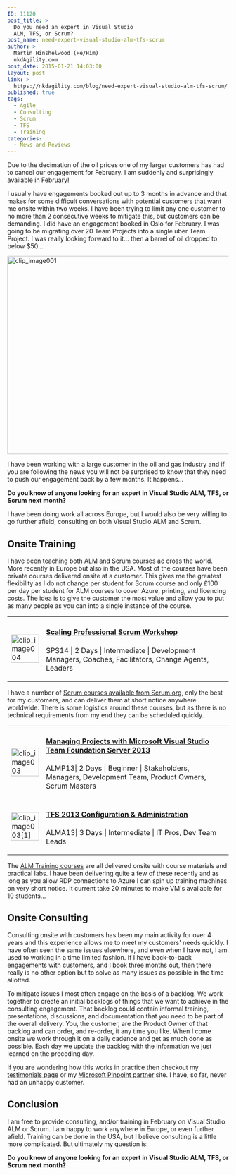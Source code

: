 ```yaml
---
ID: 11120
post_title: >
  Do you need an expert in Visual Studio
  ALM, TFS, or Scrum?
post_name: need-expert-visual-studio-alm-tfs-scrum
author: >
  Martin Hinshelwood (He/Him)
  nkdAgility.com
post_date: 2015-01-21 14:03:00
layout: post
link: >
  https://nkdagility.com/blog/need-expert-visual-studio-alm-tfs-scrum/
published: true
tags:
  - Agile
  - Consulting
  - Scrum
  - TFS
  - Training
categories:
  - News and Reviews
---
```

<p>Due to the decimation of the oil prices one of my larger customers has had to cancel our engagement for February. I am suddenly and surprisingly available in February!  </p>
<p>I usually have engagements booked out up to 3 months in advance and that makes for some difficult conversations with potential customers that want me onsite within two weeks. I have been trying to limit any one customer to no more than 2 consecutive weeks to mitigate this, but customers can be demanding. I did have an engagement booked in Oslo for February. I was going to be migrating over 20 Team Projects into a single uber Team Project. I was really looking forward to it… then a barrel of oil dropped to below $50…  </p>
<p><img title="clip_image001" style="border-left-width: 0px; border-right-width: 0px; background-image: none; border-bottom-width: 0px; padding-top: 0px; padding-left: 0px; margin: 0px; display: inline; padding-right: 0px; border-top-width: 0px" border="0" alt="clip_image001" src="http://nakedalmweb.wpengine.com/wp-content/uploads/2015/01/clip_image0015.png" width="702" height="450"/>  </p>
<p>I have been working with a large customer in the oil and gas industry and if you are following the news you will not be surprised to know that they need to push our engagement back by a few months. It happens…  </p>
<p><strong>Do you know of anyone looking for an expert in Visual Studio ALM, TFS, or Scrum next month?</strong>  </p>
<p>I have been doing work all across Europe, but I would also be very willing to go further afield, consulting on both Visual Studio ALM and Scrum.</p>
<h2>Onsite Training</h2>

<p>I have been teaching both ALM and Scrum courses ac cross the world. More recently in Europe but also in the USA. Most of the courses have been private courses delivered onsite at a customer. This gives me the greatest flexibility as I do not change per student for Scrum course and only £100 per day per student for ALM courses to cover Azure, printing, and licencing costs. The idea is to give the customer the most value and allow you to put as many people as you can into a single instance of the course. </p>
<table class="table table-hover table-condensed table-bordered">
<tbody>
<tr>
<td><img title="clip_image004" style="border-left-width: 0px; border-right-width: 0px; background-image: none; border-bottom-width: 0px; padding-top: 0px; padding-left: 0px; display: inline; padding-right: 0px; border-top-width: 0px" border="0" alt="clip_image004" src="http://nakedalmweb.wpengine.com/wp-content/uploads/2015/01/clip_image0044.png" width="64" height="64"/></td>
<td>
<h4><a href="http://nakedalmweb.wpengine.com/training/courses/scaling-professional-scrum/">Scaling Professional Scrum Workshop</a></h4>
<p>SPS14 | 2 Days | Intermediate | Development Managers, Coaches, Facilitators, Change Agents, Leaders</p>
</td>
</tr>
</tbody>
</table>
<p>I have a number of <a href="http://nakedalmweb.wpengine.com/training/">Scrum courses available from Scrum.org</a>, only the best for my customers, and can deliver them at short notice anywhere worldwide. There is some logistics around these courses, but as there is no technical requirements from my end they can be scheduled quickly.</p>
<table class="table table-hover table-condensed table-bordered">
<tbody>
<tr>
<td><img title="clip_image003" style="border-left-width: 0px; border-right-width: 0px; background-image: none; border-bottom-width: 0px; padding-top: 0px; padding-left: 0px; margin: 0px; display: inline; padding-right: 0px; border-top-width: 0px" border="0" alt="clip_image003" src="http://nakedalmweb.wpengine.com/wp-content/uploads/2015/01/clip_image0035.png" width="64" height="64"/></td>
<td>
<h4><a href="http://nakedalmweb.wpengine.com/training/courses/managing-projects-microsoft-visual-studio-team-foundation-server-2013/">Managing Projects with Microsoft Visual Studio Team Foundation Server 2013</a></h4>
<p>ALMP13| 2 Days | Beginner | Stakeholders, Managers, Development Team, Product Owners, Scrum Masters</p>
</td>
</tr>
<tr>
<td><img title="clip_image003[1]" style="border-left-width: 0px; border-right-width: 0px; background-image: none; border-bottom-width: 0px; padding-top: 0px; padding-left: 0px; display: inline; padding-right: 0px; border-top-width: 0px" border="0" alt="clip_image003[1]" src="http://nakedalmweb.wpengine.com/wp-content/uploads/2015/01/clip_image00311.png" width="64" height="64"/></td>
<td>
<h4><a href="http://nakedalmweb.wpengine.com/training/courses/tfs-2013-configuration-administration/">TFS 2013 Configuration &amp; Administration</a></h4>
<p>ALMA13| 3 Days | Intermediate | IT Pros, Dev Team Leads</p>
</td>
</tr>
</tbody>
</table>
<p>The <a href="http://nakedalmweb.wpengine.com/training/">ALM Training courses</a> are all delivered onsite with course materials and practical labs. I have been delivering quite a few of these recently and as long as you allow RDP connections to Azure I can spin up training machines on very short notice. It current take 20 minutes to make VM's available for 10 students…</p>
<h2>Onsite Consulting</h2>

<p>Consulting onsite with customers has been my main activity for over 4 years and this experience allows me to meet my customers' needs quickly. I have often seen the same issues elsewhere, and even when I have not, I am used to working in a time limited fashion. If I have back-to-back engagements with customers, and I book three months out, then there really is no other option but to solve as many issues as possible in the time allotted.  </p>
<p>To mitigate issues I most often engage on the basis of a backlog. We work together to create an initial backlogs of things that we want to achieve in the consulting engagement. That backlog could contain informal training, presentations, discussions, and documentation that you need to be part of the overall delivery. You, the customer, are the Product Owner of that backlog and can order, and re-order, it any time you like. When I come onsite we work through it on a daily cadence and get as much done as possible. Each day we update the backlog with the information we just learned on the preceding day.  </p>
<p>If you are wondering how this works in practice then checkout my <a href="http://nakedalmweb.wpengine.com/testimonials/">testimonials page</a> or my <a href="https://pinpoint.microsoft.com/Companies/4299142012">Microsoft Pinpoint partner</a> site. I have, so far, never had an unhappy customer.</p>
<h2>Conclusion</h2>

<p>I am free to provide consulting, and/or training in February on Visual Studio ALM or Scrum. I am happy to work anywhere in Europe, or even further afield. Training can be done in the USA, but I believe consulting is a little more complicated. But ultimately my question is:  </p>
<p><strong>Do you know of anyone looking for an expert in Visual Studio ALM, TFS, or Scrum next month?</strong></p>
